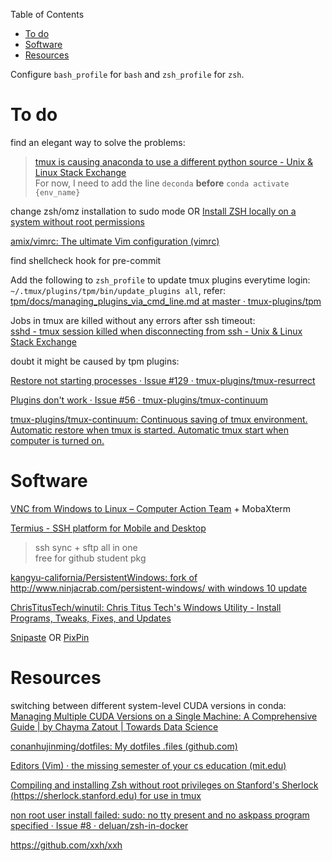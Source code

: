 <!-- START doctoc generated TOC please keep comment here to allow auto update -->
<!-- DON'T EDIT THIS SECTION, INSTEAD RE-RUN doctoc TO UPDATE -->
Table of Contents

- [To do](#to-do)
- [Software](#software)
- [Resources](#resources)

<!-- END doctoc generated TOC please keep comment here to allow auto update -->

Configure `bash_profile` for `bash` and `zsh_profile` for `zsh`.

# To do

find an elegant way to solve the problems:
> [tmux is causing anaconda to use a different python source - Unix & Linux Stack Exchange](https://unix.stackexchange.com/questions/366553/tmux-is-causing-anaconda-to-use-a-different-python-source)  
> For now, I need to add the line `deconda` **before** `conda activate {env_name}`

change zsh/omz installation to sudo mode OR [Install ZSH locally on a system without root permissions](https://gist.github.com/SirDavidLudwig/ede9adaa512f4295130f67aeef508e48)

[amix/vimrc: The ultimate Vim configuration (vimrc)](https://github.com/amix/vimrc)

find shellcheck hook for pre-commit

Add the following to `zsh_profile` to update tmux plugins everytime login:    
`~/.tmux/plugins/tpm/bin/update_plugins all`, refer: [tpm/docs/managing_plugins_via_cmd_line.md at master · tmux-plugins/tpm](https://github.com/tmux-plugins/tpm/blob/master/docs/managing_plugins_via_cmd_line.md)

Jobs in tmux are killed without any errors after ssh timeout:  
[sshd - tmux session killed when disconnecting from ssh - Unix & Linux Stack Exchange](https://unix.stackexchange.com/questions/171503/tmux-session-killed-when-disconnecting-from-ssh)

doubt it might be caused by tpm plugins: 

[Restore not starting processes · Issue #129 · tmux-plugins/tmux-resurrect](https://github.com/tmux-plugins/tmux-resurrect/issues/129)

[Plugins don't work · Issue #56 · tmux-plugins/tmux-continuum](https://github.com/tmux-plugins/tmux-continuum/issues/56#issuecomment-653351722)

[tmux-plugins/tmux-continuum: Continuous saving of tmux environment. Automatic restore when tmux is started. Automatic tmux start when computer is turned on.](https://github.com/tmux-plugins/tmux-continuum?tab=readme-ov-file#known-issues)

# Software

[VNC from Windows to Linux – Computer Action Team](https://cat.pdx.edu/platforms/windows/remote-access/vnc-to-linux/) + MobaXterm

[Termius - SSH platform for Mobile and Desktop](https://termius.com/)
> ssh sync + sftp all in one  
> free for github student pkg

[kangyu-california/PersistentWindows: fork of http://www.ninjacrab.com/persistent-windows/ with windows 10 update](https://github.com/kangyu-california/PersistentWindows)

[ChrisTitusTech/winutil: Chris Titus Tech's Windows Utility - Install Programs, Tweaks, Fixes, and Updates](https://github.com/ChrisTitusTech/winutil)

[Snipaste](https://www.snipaste.com/) OR [PixPin](https://pixpinapp.com/)

# Resources

switching between different system-level CUDA versions in conda: [Managing Multiple CUDA Versions on a Single Machine: A Comprehensive Guide | by Chayma Zatout | Towards Data Science](https://towardsdatascience.com/managing-multiple-cuda-versions-on-a-single-machine-a-comprehensive-guide-97db1b22acdc#b45b)

[conanhujinming/dotfiles: My dotfiles .files (github.com)](https://github.com/conanhujinming/dotfiles)

[Editors (Vim) · the missing semester of your cs education (mit.edu)](https://missing.csail.mit.edu/2020/editors/)

[Compiling and installing Zsh without root privileges on Stanford's Sherlock (https://sherlock.stanford.edu) for use in tmux](https://gist.github.com/mgbckr/b8dc6d7d228e25325b6dfaa1c4018e78)

[non root user install failed: sudo: no tty present and no askpass program specified · Issue #8 · deluan/zsh-in-docker](https://github.com/deluan/zsh-in-docker/issues/8)

https://github.com/xxh/xxh
